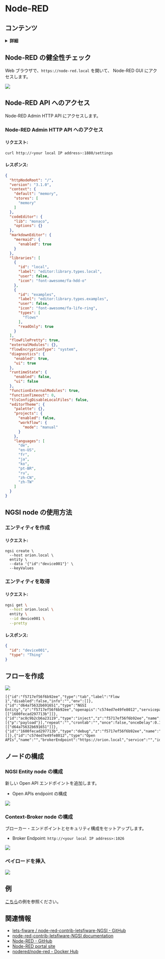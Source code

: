 # Node-RED

## コンテンツ

<details>
<summary><strong>詳細</strong></summary>

-   [Node-RED の健全性チェック](#sanity-check-node-red)
-   [Node-RED API へのアクセス](#access-node-red-api)
-   [NGSI node の使用方法](#how-to-use-ngsi-node)
-   [Context-Broker node の構成](#configration-for-context-broker-node)
-   [例](#examples)
-   [関連情報](#related-information)

</details>

<a name="sanity-check-node-red"></a>

## Node-RED の健全性チェック

Web ブラウザで、`https://node-red.local` を開いて、 Node-RED GUI にアクセスします。

![](https://raw.githubusercontent.com/lets-fiware/FIWARE-Small-Bang/gh-pages/images/node-red/node-red-sign-in.png)

<a name="access-node-red-api"></a>

## Node-RED API へのアクセス

Node-RED Admin HTTP API にアクセスします。

### Node-RED Admin HTTP API へのアクセス

#### リクエスト:

```bash
curl http://<your local IP address>:1880/settings
```

#### レスポンス:

```json
{
  "httpNodeRoot": "/",
  "version": "3.1.0",
  "context": {
    "default": "memory",
    "stores": [
      "memory"
    ]
  },
  "codeEditor": {
    "lib": "monaco",
    "options": {}
  },
  "markdownEditor": {
    "mermaid": {
      "enabled": true
    }
  },
  "libraries": [
    {
      "id": "local",
      "label": "editor:library.types.local",
      "user": false,
      "icon": "font-awesome/fa-hdd-o"
    },
    {
      "id": "examples",
      "label": "editor:library.types.examples",
      "user": false,
      "icon": "font-awesome/fa-life-ring",
      "types": [
        "flows"
      ],
      "readOnly": true
    }
  ],
  "flowFilePretty": true,
  "externalModules": {},
  "flowEncryptionType": "system",
  "diagnostics": {
    "enabled": true,
    "ui": true
  },
  "runtimeState": {
    "enabled": false,
    "ui": false
  },
  "functionExternalModules": true,
  "functionTimeout": 0,
  "tlsConfigDisableLocalFiles": false,
  "editorTheme": {
    "palette": {},
    "projects": {
      "enabled": false,
      "workflow": {
        "mode": "manual"
      }
    },
    "languages": [
      "de",
      "en-US",
      "fr",
      "ja",
      "ko",
      "pt-BR",
      "ru",
      "zh-CN",
      "zh-TW"
    ]
  }
}
```

<a name="how-to-use-ngsi-node"></a>

## NGSI node の使用方法

### エンティティを作成

#### リクエスト:

```
ngsi create \
  --host orion.local \
  entity \
  --data '{"id":"device001"}' \
  --keyValues
```

### エンティティを取得

#### リクエスト:

```bash
ngsi get \
  --host orion.local \
  entity \
  --id device001 \
  --pretty
```

#### レスポンス:

```json
{
  "id": "device001",
  "type": "Thing"
}
```

## フローを作成

![](https://raw.githubusercontent.com/lets-fiware/FIWARE-Small-Bang/gh-pages/images/node-red/node-red-001.png)

```
[{"id":"f5717ef56f6b92ee","type":"tab","label":"Flow 1","disabled":false,"info":"","env":[]},{"id":"d64a75632b691651","type":"NGSI Entity","z":"f5717ef56f6b92ee","openapis":"c574ed7e49fe8012","servicepath":"/","mode":"normalized","entitytype":"","attrs":"","x":410,"y":100,"wires":[["1600fecad297713b"]]},{"id":"ac8c9b2cb6a23119","type":"inject","z":"f5717ef56f6b92ee","name":"","props":[{"p":"payload"}],"repeat":"","crontab":"","once":false,"onceDelay":0.1,"topic":"","payload":"device001","payloadType":"str","x":240,"y":100,"wires":[["d64a75632b691651"]]},{"id":"1600fecad297713b","type":"debug","z":"f5717ef56f6b92ee","name":"","active":true,"tosidebar":true,"console":false,"tostatus":false,"complete":"false","statusVal":"","statusType":"auto","x":590,"y":100,"wires":[]},{"id":"c574ed7e49fe8012","type":"Open APIs","name":"","brokerEndpoint":"https://orion.local","service":"","idmEndpoint":"https://orion.local","idmType":"tokenproxy"}]
```

## ノードの構成

### NGSI Entity node の構成

新しい Open API エンドポイントを追加します。

-   Open APIs endpoint の構成

![](https://raw.githubusercontent.com/lets-fiware/FIWARE-Small-Bang/gh-pages/images/node-red/node-red-002.png)

### Context-Broker node の構成

ブローカー・エンドポイントとセキュリティ構成をセットアップします。

-   Broker Endpoint: `http://<your local IP address>:1026`

![](https://raw.githubusercontent.com/lets-fiware/FIWARE-Small-Bang/gh-pages/images/node-red/node-red-003.png)

### ペイロードを挿入

![](https://raw.githubusercontent.com/lets-fiware/FIWARE-Small-Bang/gh-pages/images/node-red/node-red-004.png)

<a name="examples"></a>

## 例

[こちら](https://github.com/lets-fiware/FIWARE-Small-Bang/tree/main/examples/node-red)の例を参照ください。

<a name="related-information"></a>

## 関連情報

-   [lets-fiware / node-red-contrib-letsfiware-NGSI - GitHub](https://github.com/lets-fiware/node-red-contrib-letsfiware-NGSI)
-   [node-red-contrib-letsfiware-NGSI documentation](https://node-red-contrib-letsfiware-ngsi.letsfiware.jp/)
-   [Node-RED - GitHub](https://github.com/node-red/node-red)
-   [Node-RED portal site](https://nodered.org/)
-   [nodered/node-red - Docker Hub](https://hub.docker.com/r/nodered/node-red)
